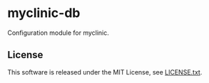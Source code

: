 # myclinic-db

Configuration module for myclinic.

## License
This software is released under the MIT License, see [LICENSE.txt](LICENSE.txt).
